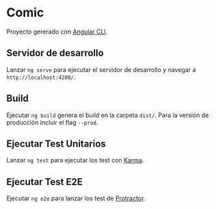 # Comic

Proyecto gererado con [Angular CLI](https://github.com/angular/angular-cli).

## Servidor de desarrollo

Lanzar `ng serve` para ejecutar el servidor de desarrollo y navegar a `http://localhost:4200/`. 

## Build

Ejecutar `ng build` genera el build en la carpeta `dist/`. Para la versión de producción incluir el flag `--prod`.

## Ejecutar Test Unitarios

Lanzar `ng test` para ejecutar los test con [Karma](https://karma-runner.github.io).

## Ejecutar Test E2E 

Ejecutar `ng e2e` para lanzar los test de [Protractor](http://www.protractortest.org/).
